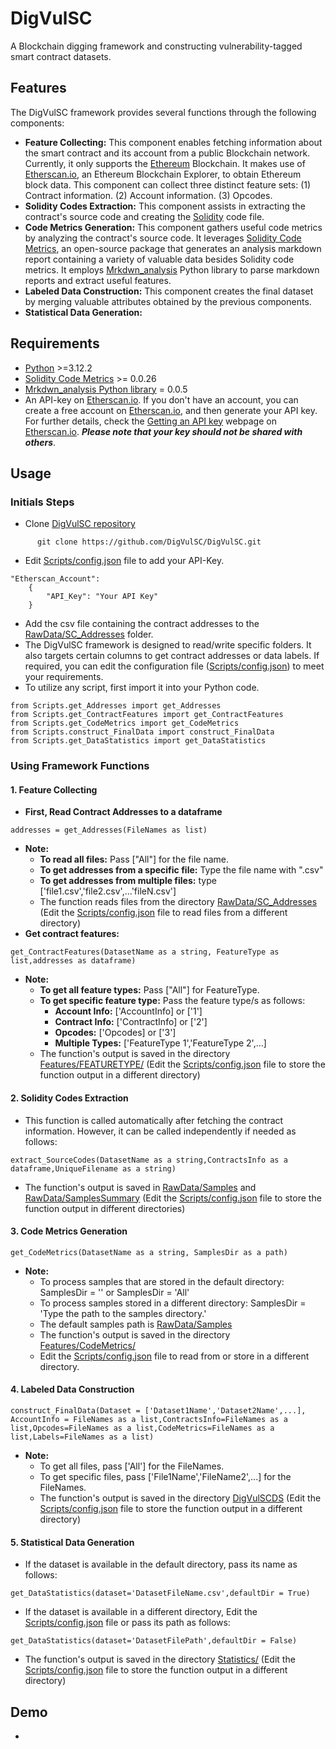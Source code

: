 # DigVulSC
A Blockchain digging framework and constructing vulnerability-tagged smart contract datasets.
## Features
The DigVulSC framework provides several functions through the following components:
* **Feature Collecting:** This component enables fetching information about the smart contract and its account from a public Blockchain network. Currently, it only supports the <A Href="https://ethereum.org/en/">Ethereum</A> Blockchain. It makes use of <A Href="https://etherscan.io/">Etherscan.io</A>, an Ethereum Blockchain Explorer, to obtain Ethereum block data. This component can collect three distinct feature sets: (1) Contract information. (2) Account information. (3) Opcodes.
* **Solidity Codes Extraction:** This component assists in extracting the contract's source code and creating the <A Href="https://soliditylang.org/">Solidity</A> code file.
* **Code Metrics Generation:** This component gathers useful code metrics by analyzing the contract's source code. It leverages <A Href="https://classic.yarnpkg.com/en/package/solidity-code-metrics">Solidity Code Metrics</A>, an open-source package that generates an analysis markdown report containing a variety of valuable data besides Solidity code metrics. It employs <A Href="https://pypi.org/project/markdown-analysis/"> Mrkdwn_analysis</A> Python library to parse markdown reports and extract useful features.
* **Labeled Data Construction:** This component creates the final dataset by merging valuable attributes obtained by the previous components.
* **Statistical Data Generation:**
## Requirements
*  <A Href="https://www.python.org/">Python</A> >=3.12.2
*  <A Href="https://classic.yarnpkg.com/en/package/solidity-code-metrics">Solidity Code Metrics</A> >= 0.0.26
*  <A Href="https://pypi.org/project/markdown-analysis/"> Mrkdwn_analysis Python library</A> = 0.0.5
*  An API-key on <A Href="https://etherscan.io/">Etherscan.io</A>. If you don't have an account, you can create a free account on <A Href="https://etherscan.io/">Etherscan.io</A>, and then generate your API key. For further details, check the <A Href="https://docs.etherscan.io/getting-started/viewing-api-usage-statistics">Getting an API key</A> webpage on <A Href="https://etherscan.io/">Etherscan.io</A>. ***Please note that your key should not be shared with others***.
## Usage
### Initials Steps
* Clone <A Href="https://github.com/DigVulSC/DigVulSC"> DigVulSC repository </A>
```
      git clone https://github.com/DigVulSC/DigVulSC.git
```
* Edit <A Href="https://github.com/DigVulSC/DigVulSC/blob/main/Scripts/config.json">Scripts/config.json</A> file to add your API-Key.
```
"Etherscan_Account": 
    {
        "API_Key": "Your API Key"
    }
```
* Add the csv file containing the contract addresses to the <A Href="https://github.com/DigVulSC/DigVulSC/tree/main/RawData/SC_Addresses">RawData/SC_Addresses</A> folder.
* The DigVulSC framework is designed to read/write specific folders. It also targets certain columns to get contract addresses or data labels. If required, you can edit the configuration file (<A Href="https://github.com/DigVulSC/DigVulSC/blob/main/Scripts/config.json">Scripts/config.json</A>) to meet your requirements.
* To utilize any script, first import it into your Python code.
```
from Scripts.get_Addresses import get_Addresses
from Scripts.get_ContractFeatures import get_ContractFeatures
from Scripts.get_CodeMetrics import get_CodeMetrics
from Scripts.construct_FinalData import construct_FinalData
from Scripts.get_DataStatistics import get_DataStatistics
```
### Using Framework Functions
#### **1. Feature Collecting**
* **First, Read Contract Addresses to a dataframe**
```
addresses = get_Addresses(FileNames as list)
```
* **Note:**
    * **To read all files:** Pass ["All"] for the file name. 
    * **To get addresses from a specific file:** Type the file name with ".csv"
    * **To get addresses from multiple files:** type ['file1.csv','file2.csv',...'fileN.csv']
    *  The function reads files from the directory <A Href="https://github.com/DigVulSC/DigVulSC/tree/main/RawData/SC_Addresses">RawData/SC_Addresses</A> (Edit the <A Href="https://github.com/DigVulSC/DigVulSC/blob/main/Scripts/config.json">Scripts/config.json</A> file to read files from a different directory)
* **Get contract features:**
```
get_ContractFeatures(DatasetName as a string, FeatureType as list,addresses as dataframe)
```
* **Note:**
   * **To get all feature types:** Pass ["All"] for FeatureType. 
   * **To get specific feature type:** Pass the feature type/s as follows:
      *   **Account Info:** ['AccountInfo] or ['1']
      *   **Contract Info:** ['ContractInfo] or ['2']
      *   **Opcodes:** ['Opcodes] or ['3']
      *   **Multiple Types:** ['FeatureType 1','FeatureType 2',...]
  * The function's output is saved in the directory <A Href= "https://github.com/DigVulSC/DigVulSC/tree/main/Features">Features/FEATURETYPE/</A> (Edit the <A Href="https://github.com/DigVulSC/DigVulSC/blob/main/Scripts/config.json">Scripts/config.json</A> file to store the function output in a different directory)
#### **2. Solidity Codes Extraction**
* This function is called automatically after fetching the contract information. However, it can be called independently if needed as follows:
```
extract_SourceCodes(DatasetName as a string,ContractsInfo as a dataframe,UniqueFilename as a string)
```
* The function's output is saved in <A Href="https://github.com/DigVulSC/DigVulSC/tree/main/RawData/Samples">RawData/Samples</A> and <A Href="https://github.com/DigVulSC/DigVulSC/tree/main/RawData/SamplesSummary">RawData/SamplesSummary</A> (Edit the <A Href="https://github.com/DigVulSC/DigVulSC/blob/main/Scripts/config.json">Scripts/config.json</A> file to store the function output in different directories)

#### **3. Code Metrics Generation**
```
get_CodeMetrics(DatasetName as a string, SamplesDir as a path)
```
* **Note:** 
  * To process samples that are stored in the default directory: SamplesDir = '' or SamplesDir = 'All'
  * To process samples stored in a different directory: SamplesDir = 'Type the path to the samples directory.'
  * The default samples path is <A Href="https://github.com/DigVulSC/DigVulSC/tree/main/RawData/Samples">RawData/Samples</A>
  * The function's output is saved in the directory <A Href="https://github.com/DigVulSC/DigVulSC/tree/main/Features/CodeMetrics">Features/CodeMetrics/</A> 
  * Edit the <A Href="https://github.com/DigVulSC/DigVulSC/blob/main/Scripts/config.json">Scripts/config.json</A> file to read from or store in a different directory.
#### **4. Labeled Data Construction**
```
construct_FinalData(Dataset = ['Dataset1Name','Dataset2Name',...], AccountInfo = FileNames as a list,ContractsInfo=FileNames as a list,Opcodes=FileNames as a list,CodeMetrics=FileNames as a list,Labels=FileNames as a list)
```
* **Note:**
   * To get all files, pass ['All'] for the FileNames.
   * To get specific files, pass ['File1Name','FileName2',...] for the FileNames.
   * The function's output is saved in the directory <A Href="https://github.com/DigVulSC/DigVulSC/tree/main/DigVulSCDS">DigVulSCDS</A> (Edit the <A Href="https://github.com/DigVulSC/DigVulSC/blob/main/Scripts/config.json">Scripts/config.json</A> file to store the function output in a different directory)
#### **5. Statistical Data Generation**
* If the dataset is available in the default directory, pass its name as follows:
```
get_DataStatistics(dataset='DatasetFileName.csv',defaultDir = True)
```
* If the dataset is available in a different directory, Edit the <A Href="https://github.com/DigVulSC/DigVulSC/blob/main/Scripts/config.json">Scripts/config.json</A> file or pass its path as follows:
```
get_DataStatistics(dataset='DatasetFilePath',defaultDir = False)
```
* The function's output is saved in the directory <A Href= "https://github.com/DigVulSC/DigVulSC/tree/main/Statistics">Statistics/</A> (Edit the <A Href="https://github.com/DigVulSC/DigVulSC/blob/main/Scripts/config.json">Scripts/config.json</A> file to store the function output in a different directory)
## Demo
* 
